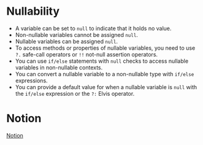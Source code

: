 # Nullability

- A variable can be set to `null` to indicate that it holds no value.
- Non-nullable variables cannot be assigned `null`.
- Nullable variables can be assigned `null`.
- To access methods or properties of nullable variables, you need to use `?.` safe-call operators or `!!` not-null assertion operators.
- You can use `if/else` statements with `null` checks to access nullable variables in non-nullable contexts.
- You can convert a nullable variable to a non-nullable type with `if/else` expressions.
- You can provide a default value for when a nullable variable is `null` with the `if/else` expression or the `?:` Elvis operator.

# Notion

[Notion](https://mis-notas.notion.site/2-1-2-Use-nullability-in-Kotlin-974ab5802bb64f578613dbe4aacc6d73?pvs=4)
